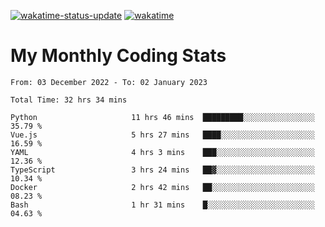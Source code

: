 [![wakatime-status-update](https://github.com/noopurphalak/noopurphalak/workflows/wakatime-status-update/badge.svg)](https://github.com/noopurphalak/noopurphalak/actions/workflows/main.yml)
[![wakatime](https://wakatime.com/badge/user/80ace140-ef40-4fdd-b8ed-f3be3d2e1aea.svg)](https://wakatime.com/@80ace140-ef40-4fdd-b8ed-f3be3d2e1aea)

# My Monthly Coding Stats

<!--START_SECTION:waka-->

```text
From: 03 December 2022 - To: 02 January 2023

Total Time: 32 hrs 34 mins

Python                     11 hrs 46 mins  █████████░░░░░░░░░░░░░░░░   35.79 %
Vue.js                     5 hrs 27 mins   ████░░░░░░░░░░░░░░░░░░░░░   16.59 %
YAML                       4 hrs 3 mins    ███░░░░░░░░░░░░░░░░░░░░░░   12.36 %
TypeScript                 3 hrs 24 mins   ██▓░░░░░░░░░░░░░░░░░░░░░░   10.34 %
Docker                     2 hrs 42 mins   ██░░░░░░░░░░░░░░░░░░░░░░░   08.23 %
Bash                       1 hr 31 mins    █░░░░░░░░░░░░░░░░░░░░░░░░   04.63 %
```

<!--END_SECTION:waka-->
